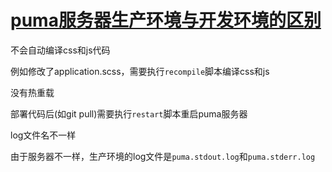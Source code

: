 # [puma服务器生产环境与开发环境的区别](2019/11_2/puma_production)

<i class="fa fa-hashtag mytitle"></i>
不会自动编译css和js代码

例如修改了application.scss，需要执行`recompile`脚本编译css和js

<i class="fa fa-hashtag mytitle"></i>
没有热重载

部署代码后(如git pull)需要执行`restart`脚本重启puma服务器

<i class="fa fa-hashtag mytitle"></i>
log文件名不一样

由于服务器不一样，生产环境的log文件是`puma.stdout.log`和`puma.stderr.log`
